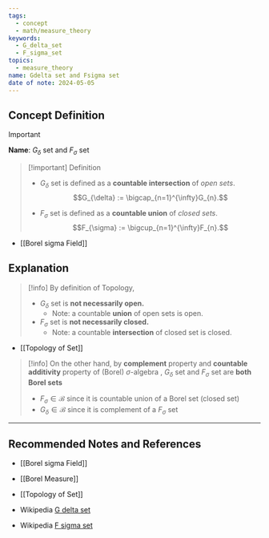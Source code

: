 ```yaml
---
tags:
  - concept
  - math/measure_theory
keywords:
  - G_delta_set
  - F_sigma_set
topics:
  - measure_theory
name: Gdelta set and Fsigma set
date of note: 2024-05-05
---
```


## Concept Definition

>[!important]
>**Name**:  $G_{\delta}$ set and $F_{\sigma}$ set


>[!important] Definition
>- $G_{\delta}$ set is defined as a **countable intersection** of *open sets*.
>  $$G_{\delta} := \bigcap_{n=1}^{\infty}G_{n}.$$
>  
>- $F_{\sigma}$ set is defined as a **countable union** of *closed sets*.  
>  $$F_{\sigma} := \bigcup_{n=1}^{\infty}F_{n}.$$

- [[Borel sigma Field]]

## Explanation

>[!info]
>By definition of Topology, 
>- $G_{\delta}$ set is **not necessarily open.** 
>	- Note: a countable **union** of open sets is open.
>- $F_{\sigma}$ set is **not necessarily closed.**
>	- Note: a countable **intersection** of closed set is closed.

- [[Topology of Set]]


>[!info]
>On the other hand, by **complement** property and **countable additivity** property of (Borel) $\sigma$-algebra ,  $G_{\delta}$ set and $F_{\sigma}$ set are **both Borel sets**
>- $F_{\sigma} \in \mathcal{B}$ since it is countable union of a Borel set (closed set)
>- $G_{\delta} \in \mathcal{B}$ since it is complement of a $F_{\sigma}$ set







-----------
##  Recommended Notes and References

- [[Borel sigma Field]]
- [[Borel Measure]]
- [[Topology of Set]]


- Wikipedia [G delta set](https://en.wikipedia.org/wiki/G%CE%B4_set)
- Wikipedia [F sigma set](https://en.wikipedia.org/wiki/F%CF%83_set)